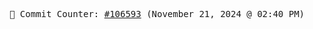 <p align="center">
    <samp>
        📮 Commit Counter: <a href="https://github.com/Javascript-void0/Javascript-void0/commits/main">#106593</a> (November 21, 2024 @ 02:40 PM)
    </samp>
</p>